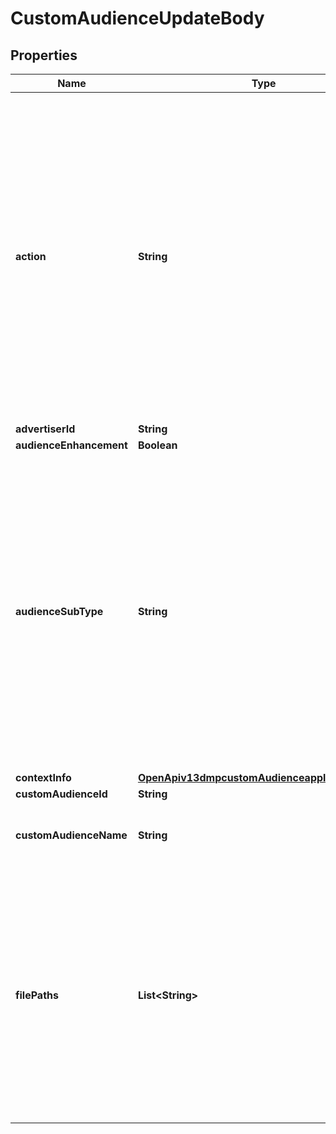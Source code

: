 # CustomAudienceUpdateBody

## Properties
Name | Type | Description | Notes
------------ | ------------- | ------------- | -------------
**action** | **String** | Modification type. This field is valid when file_paths is passed. Enum values: APPEND: Upload files to expand the Customer File audience. Only data not included in the original file will be added. REMOVE: Upload files to remove the Customer File audience. Only the data that coincide with the original file will be removed. REPLACE: Upload files to replace the Customer File audience. All the data in the original file will be replaced. Default value: REPLACE. Note: The APPEND, REMOVE and REPLACE operations will fail if the audience size is less than 1,000 after the operation. |  [optional]
**advertiserId** | **String** | Advertiser ID. |[required]  
**audienceEnhancement** | **Boolean** |  |  [optional]
**audienceSubType** | **String** | Audience sub type, indicating the type of ads that the audience can be used for. The allowed enum value: REACH_FREQUENCY(To enable the audience to be used in Reach &amp; Frequency campaigns). It means you can only convert audience sub type from NORMAL to REACH_FREQUENCY, but not the other way round. Note: If you update this field, changes to other data fields will be ignored. If you want to update a Lookalike audience, you cannot change the audience_sub_type to REACH_FREQUENCY. Otherwise, an error will occur. |  [optional]
**contextInfo** | [**OpenApiv13dmpcustomAudienceapplyContextInfo**](OpenApiv13dmpcustomAudienceapplyContextInfo.md) |  |  [optional]
**customAudienceId** | **String** | Custom audience ID. |[required]  
**customAudienceName** | **String** | New name for the audience. Length limit: 128 characters. You must pass in either this field or file_paths. |  [optional]
**filePaths** | **List&lt;String&gt;** | The files you upload to update the Customer File audience. You must pass in either this field or custom_audience_name. The recommended size is &lt;50 per request to ensure stability. Once you pass in this field, you can specify the modification type (APPEND, REMOVE or REPLACE) via action. The files must be encrypted with the same encryption method/type with the audience that you want to update. |  [optional]
